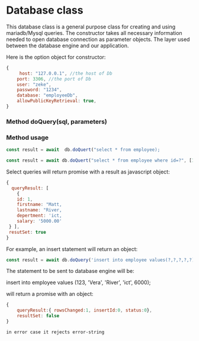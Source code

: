 # Database class

This database class is a general purpose class for creating and using mariadb/Mysql queries. The constructor takes all necessary information needed to open database connection as parameter objects.
The layer used between the database engine and our application.

Here is the option object for constructor:

```js
{
     host: "127.0.0.1", //the host of Db
    port: 3306, //the port of Db
    user: "zeke",
    password: "1234",
    database: "employeeDb",
    allowPublicKeyRetrieval: true,
}
```

### Method **doQuery(sql, parameters)**

### Method usage

```js
const result = await  db.doQuert("select * from employee);
```

```js
const result = await db.doQuert("select * from employee where id=?", [1]);
```

Select queries will return promise with a result as javascript object:

```js
{
  queryResult: [
    {
    id: 1,
    firstname: "Matt,
    lastname: "River,
    depertment: 'ict,
    salary: '5000.00'
 } ],
 resutSet: true
}

```

For example, an insert statement will return an object:

```js
const result = await db.doQuery('insert into employee values(?,?,?,?,?)', [123, 'Vera', 'River', 'ict, 6000]);
```

The statement to be sent to database engine will be:

insert into employee values (123, 'Vera', 'River', 'ict', 6000);

will return a promise with an object:

```js
{
    queryResult:{ rowsChanged:1, insertId:0, status:0},
    resultSet: false
}
```

```
in error case it rejects error-string
```
